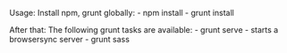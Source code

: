 Usage:
 Install npm, grunt globally:
    - npm install
    - grunt install
      
After that: The following grunt tasks are available:
    - grunt serve - starts a browsersync server 
    - grunt sass